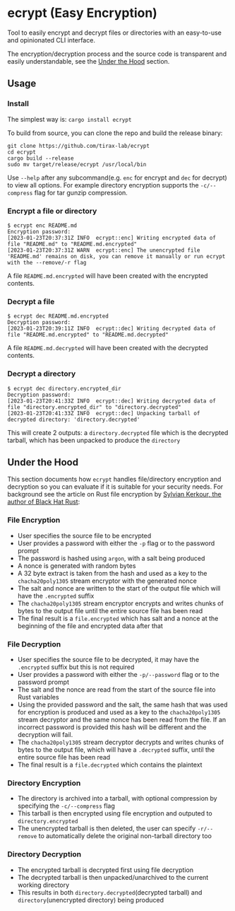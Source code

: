 # ecrypt (Easy Encryption)
Tool to easily encrypt and decrypt files or directories with an easy-to-use and opinionated CLI interface.  

The encryption/decryption process and the source code is transparent and easily understandable, see the [Under the Hood](#under-the-hood) section.

## Usage
### Install
The simplest way is: `cargo install ecrypt`

To build from source, you can clone the repo and build the release binary:

```
git clone https://github.com/tirax-lab/ecrypt
cd ecrypt
cargo build --release
sudo mv target/release/ecrypt /usr/local/bin
```

Use `--help` after any subcommand(e.g. `enc` for encrypt and `dec` for decrypt) to view all options. For example directory encryption supports the `-c/--compress` flag for tar gunzip compression.

### Encrypt a file or directory

```
$ ecrypt enc README.md
Encryption password: 
[2023-01-23T20:37:31Z INFO  ecrypt::enc] Writing encrypted data of file "README.md" to "README.md.encrypted"
[2023-01-23T20:37:31Z WARN  ecrypt::enc] The unencrypted file 'README.md' remains on disk, you can remove it manually or run ecrypt with the --remove/-r flag
```

A file `README.md.encrypted` will have been created with the encrypted contents.

### Decrypt a file

```
$ ecrypt dec README.md.encrypted 
Decryption password: 
[2023-01-23T20:39:11Z INFO  ecrypt::dec] Writing decrypted data of file "README.md.encrypted" to "README.md.decrypted"
```

A file `README.md.decrypted` will have been created with the decrypted contents.

### Decrypt a directory

```
$ ecrypt dec directory.encrypted_dir 
Decryption password: 
[2023-01-23T20:41:33Z INFO  ecrypt::dec] Writing decrypted data of file "directory.encrypted_dir" to "directory.decrypted"
[2023-01-23T20:41:33Z INFO  ecrypt::dec] Unpacking tarball of decrypted directory: 'directory.decrypted'
```

This will create 2 outputs: a `directory.decrypted` file which is the decrypted tarball, which has been unpacked to produce the `directory`

## Under the Hood
This section documents how `ecrypt` handles file/directory encryption and decryption so you can evaluate if it is suitable for your security needs. For background see the article on Rust file encryption by [Sylvian Kerkour, the author of Black Hat Rust](https://kerkour.com/rust-file-encryption-chacha20poly1305-argon2):

### File Encryption

- User specifies the source file to be encrypted
- User provides a password with either the `-p` flag or to the password prompt
- The password is hashed using `argon`, with a salt being produced
- A nonce is generated with random bytes
- A 32 byte extract is taken from the hash and used as a key to the `chacha20poly1305` stream encryptor with the generated nonce
- The salt and nonce are written to the start of the output file which will have the `.encrypted` suffix
- The `chacha20poly1305` stream encryptor encrypts and writes chunks of bytes to the output file until the entire source file has been read
- The final result is a `file.encrypted` which has salt and a nonce at the beginning of the file and encrypted data after that

### File Decryption

- User specifies the source file to be decrypted, it may have the `.encrypted` suffix but this is not required
- User provides a password with either the `-p/--password` flag or to the password prompt
- The salt and the nonce are read from the start of the source file into Rust variables
- Using the provided password and the salt, the same hash that was used for encryption is produced and used as a key to the `chacha20poly1305` stream decryptor and the same nonce has been read from the file. If an incorrect password is provided this hash will be different and the decryption will fail.
- The `chacha20poly1305` stream decryptor decrypts and writes chunks of bytes to the output file, which will have a `.decrypted` suffix, until the entire source file has been read
- The final result is a `file.decrypted` which contains the plaintext

### Directory Encryption

- The directory is archived into a tarball, with optional compression by specifying the `-c/--compress` flag
- This tarball is then encrypted using file encryption and outputed to `directory.encrypted`
- The unencrypted tarball is then deleted, the user can specify `-r/--remove` to automatically delete the original non-tarball directory too

### Directory Decryption

- The encrypted tarball is decrypted first using file decryption
- The decrypted tarball is then unpacked/unarchived to the current working directory
- This results in both `directory.decrypted`(decrypted tarball) and `directory`(unencrypted directory) being produced
